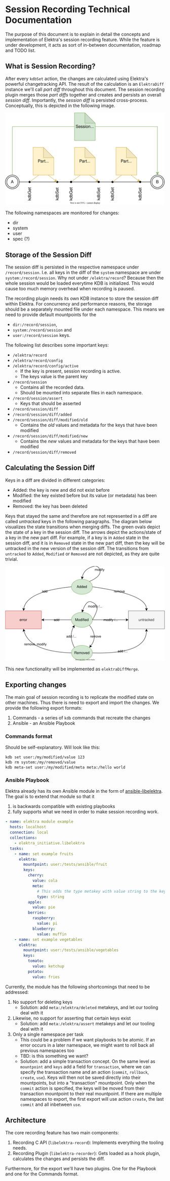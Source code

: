 # Session Recording Technical Documentation

The purpose of this document is to explain in detail the concepts and implementation of Elektra's session recording feature.
While the feature is under development, it acts as sort of in-between documentation, roadmap and TODO list.

## What is Session Recording?

After every `kdbSet` action, the changes are calculated using Elektra's powerful changetracking API.
The result of the calculation is an `ElektraDiff` instance we'll call _part diff_ throughout this document.
The session recording plugin merges those _part diffs_ together and creates and persists an overall _session diff_.
Importantly, the _session diff_ is persisted cross-process.
Conceptually, this is depicted in the following image.

![Session vs Part diff](../images/elektra-record/recording-part-diff.svg)

The following namespaces are monitored for changes:

- dir
- system
- user
- spec (?)

## Storage of the Session Diff

The session diff is persisted in the respective namespace under `/record/session`.
I.e. all keys in the diff of the `system` namespace are under `system:/record/session`.
Why not under `/elektra/record`?
Because then the whole session would be loaded everytime KDB is initialized.
This would cause too much memory overhead when recording is paused.

The recording plugin needs its own KDB instance to store the session diff within Elektra.
For concurrency and performance reasons, the storage should be a separately mounted file under each namespace.
This means we need to provide default mountpoints for the

- `dir:/record/session`,
- `system:/record/session` and
- `user:/record/session`
  keys.

The following list describes some important keys:

- `/elektra/record`
- `/elektra/record/config`
- `/elektra/record/config/active`
  - If the key is present, session recording is active.
  - The keys value is the parent key
- `/record/session`
  - Contains all the recorded data.
  - Should be mounted into separate files in each namespace.
- `/record/session/assert`
  - Keys that should be asserted
- `/record/session/diff`
- `/record/session/diff/added`
- `/record/session/diff/modified/old`
  - Contains the _old_ values and metadata for the keys that have been modified
- `/record/session/diff/modified/new`
  - Contains the _new_ values and metadata for the keys that have been modified
- `/record/session/diff/removed`

## Calculating the Session Diff

Keys in a diff are divided in different categories:

- Added: the key is new and did not exist before
- Modified: the key existed before but its value (or metadata) has been modified
- Removed: the key has been deleted

Keys that stayed the same and therefore are not represented in a diff are called _untracked_ keys in the following paragraphs.
The diagram below visualizes the state transitions when merging diffs.
The green ovals depict the state of a key in the session diff.
The arrows depict the actions/state of a key in the new part diff.
For example, if a key is in `Added` state in the session diff, and it is in `Removed` state in the new part diff, then the key will be untracked in the new version of the session diff.
The transitions from `untracked` to `Added`, `Modified` or `Removed` are not depicted, as they are quite trivial.

![Key states in recording](../images/elektra-record/recording-key-states.svg)

This new functionality will be implemented as `elektraDiffMerge`.

## Exporting changes

The main goal of session recording is to replicate the modified state on other machines.
Thus there is need to export and import the changes.
We provide the following export formats:

1. Commands - a series of `kdb` commands that recreate the changes
2. Ansible - an Ansible Playbook

### Commands format

Should be self-explanatory. Will look like this:

```
kdb set user:/my/modified/value 123
kdb rm system:/my/removed/value
kdb meta-set user:/my/modified/meta meta:/hello world
```

### Ansible Playbook

Elektra already has its own Ansible module in the form of [ansible-libelektra](https://github.com/ElektraInitiative/ansible-libelektra).
The goal is to extend that module so that it

1. is backwards compatible with existing playbooks
2. fully supports what we need in order to make session recording work.

```yaml
- name: elektra module example
  hosts: localhost
  connection: local
  collections:
    - elektra_initiative.libelektra
  tasks:
    - name: set example fruits
      elektra:
        mountpoint: user:/tests/ansible/fruit
        keys:
          cherry:
            value: cola
            meta:
              # This adds the type metakey with value string to the key /tests/ansible/fruit/cherry
              type: string
          apple:
            value: pie
          berries:
            raspberry:
              value: pi
            blueberry:
              value: muffin
    - name: set example vegetables
      elektra:
        mountpoint: user:/tests/ansible/vegetables
        keys:
          tomato:
            value: ketchup
          potato:
            value: fries
```

Currently, the module has the following shortcomings that need to be addressed:

1. No support for deleting keys
   - Solution: add `meta:/elektra/deleted` metakeys, and let our tooling deal with it
2. Likewise, no support for asserting that certain keys exist
   - Solution: add `meta:/elektra/assert` metakeys and let our tooling deal with it
3. Only a single namespace per task
   - This could be a problem if we want playbooks to be atomic.
     If an error occurs in a later namespace, we might want to roll back all previous namespaces too
   - TBD: is this something we want?
   - Solution: add a simple transaction concept.
     On the same level as `mountpoint` and `keys` add a field for `transaction`, where we can specify the transaction name and an action (`commit`, `rollback`, `create`, `use`).
     Keys will then not be saved directly into their mountpoints, but into a "transaction" mountpoint.
     Only when the `commit` action is specified, the keys will be moved from their transaction mountpoint to their real mountpoint.
     If there are multiple namespaces to export, the first export will use action `create`, the last `commit` and all inbetween `use`.

## Architecture

The core recording feature has two main components:

1. Recording C API (`libelektra-record`): Implements everything the tooling needs.
2. Recording Plugin (`libelektra-recorder`): Gets loaded as a hook plugin, calculates the changes and persists the diff.

Furthermore, for the export we'll have two plugins. One for the Playbook and one for the Commands format.
